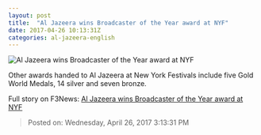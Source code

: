 ```yaml
---
layout: post
title:  "Al Jazeera wins Broadcaster of the Year award at NYF"
date: 2017-04-26 10:13:31Z
categories: al-jazeera-english
---
```


![Al Jazeera wins Broadcaster of the Year award at NYF](http://www.aljazeera.com/mritems/Images/2017/4/26/b609537f2ebf48c6a5e9db2ae5bcf6b6_18.jpg)

Other awards handed to Al Jazeera at New York Festivals include five Gold World Medals, 14 silver and seven bronze.


Full story on F3News: [Al Jazeera wins Broadcaster of the Year award at NYF](http://www.f3nws.com/n/FcpCBH)

> Posted on: Wednesday, April 26, 2017 3:13:31 PM
